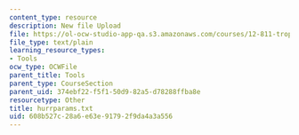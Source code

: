```yaml
---
content_type: resource
description: New file Upload
file: https://ol-ocw-studio-app-qa.s3.amazonaws.com/courses/12-811-tropical-meteorology-spring-2011/608b527c28a6e63e91792f9da4a3a556_hurrparams.txt
file_type: text/plain
learning_resource_types:
- Tools
ocw_type: OCWFile
parent_title: Tools
parent_type: CourseSection
parent_uid: 374ebf22-f5f1-50d9-82a5-d78288ffba8e
resourcetype: Other
title: hurrparams.txt
uid: 608b527c-28a6-e63e-9179-2f9da4a3a556
---
```

